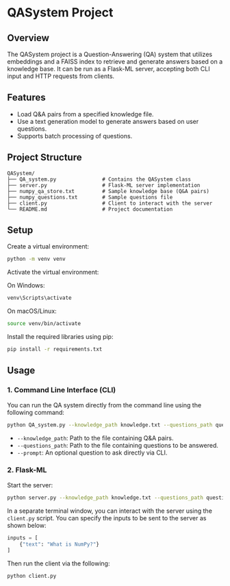 # QASystem Project

## Overview

The QASystem project is a Question-Answering (QA) system that utilizes embeddings and a FAISS index to retrieve and generate answers based on a knowledge base. It can be run as a Flask-ML server, accepting both CLI input and HTTP requests from clients.

## Features

- Load Q&A pairs from a specified knowledge file.
- Use a text generation model to generate answers based on user questions.
- Supports batch processing of questions.

## Project Structure

```
QASystem/
├── QA_system.py               # Contains the QASystem class
├── server.py                  # Flask-ML server implementation
├── numpy_qa_store.txt         # Sample knowledge base (Q&A pairs)
├── numpy_questions.txt        # Sample questions file
├── client.py                  # Client to interact with the server
└── README.md                  # Project documentation
```

## Setup

Create a virtual environment:

```bash
python -m venv venv
```

Activate the virtual environment:

On Windows:
```bash
venv\Scripts\activate
```

On macOS/Linux:
```bash
source venv/bin/activate
```

Install the required libraries using pip:

```bash
pip install -r requirements.txt
```

## Usage

### 1. Command Line Interface (CLI)

You can run the QA system directly from the command line using the following command:

```bash
python QA_system.py --knowledge_path knowledge.txt --questions_path questions.txt --prompt "What is NumPy?"
```

- `--knowledge_path`: Path to the file containing Q&A pairs.
- `--questions_path`: Path to the file containing questions to be answered.
- `--prompt`: An optional question to ask directly via CLI.

### 2. Flask-ML

Start the server:

```bash
python server.py --knowledge_path knowledge.txt --questions_path questions.txt
```

In a separate terminal window, you can interact with the server using the `client.py` script. You can specify the inputs to be sent to the server as shown below:

```python
inputs = [
    {"text": "What is NumPy?"}
]
```

Then run the client via the following:

```bash
python client.py
```


